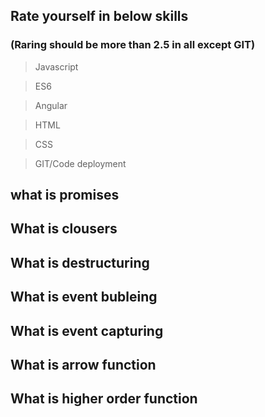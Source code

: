
## Rate yourself in below skills 
### (Raring should be more than 2.5 in all except GIT)

>Javascript

>ES6

>Angular

>HTML

>CSS

>GIT/Code deployment

## what is promises

## What is clousers

## What is destructuring

## What is event bubleing

## What is event capturing

## What is arrow function

## What is higher order function

